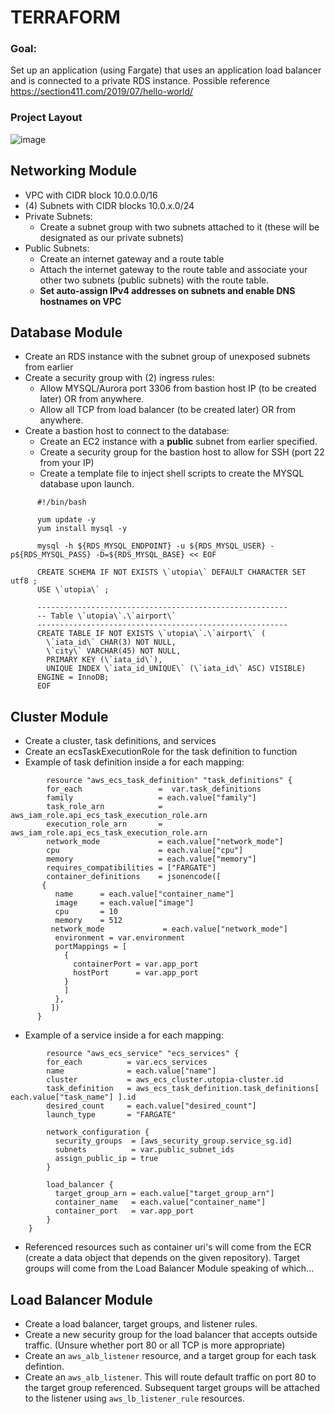 # TERRAFORM

### Goal:
Set up an application (using Fargate) that uses an application load balancer and is connected to a private RDS instance. Possible reference https://section411.com/2019/07/hello-world/

### Project Layout
![image](https://user-images.githubusercontent.com/90656351/145691195-38e94c8b-90b9-4dfd-8a89-2c90ce05019a.png)


## Networking Module
- VPC with CIDR block 10.0.0.0/16
- (4) Subnets with CIDR blocks 10.0.x.0/24
- Private Subnets:
  - Create a subnet group with two subnets attached to it (these will be designated as our private subnets)
- Public Subnets:
  - Create an internet gateway and a route table
  - Attach the internet gateway to the route table and associate your other two subnets (public subnets) with the route table.  
  - **Set auto-assign IPv4 addresses on subnets and enable DNS hostnames on VPC**

## Database Module
- Create an RDS instance with the subnet group of unexposed subnets from earlier
- Create a security group with (2) ingress rules: 
  - Allow MYSQL/Aurora port 3306 from bastion host IP (to be created later) OR from anywhere.
  - Allow all TCP from load balancer (to be created later) OR from anywhere.
- Create a bastion host to connect to the database:
  - Create an EC2 instance with a **public** subnet from earlier specified.
  - Create a security group for the bastion host to allow for SSH (port 22 from your IP)
  - Create a template file to inject shell scripts to create the MYSQL database upon launch.
```
      #!/bin/bash

      yum update -y
      yum install mysql -y

      mysql -h ${RDS_MYSQL_ENDPOINT} -u ${RDS_MYSQL_USER} -p${RDS_MYSQL_PASS} -D=${RDS_MYSQL_BASE} << EOF 
 
      CREATE SCHEMA IF NOT EXISTS \`utopia\` DEFAULT CHARACTER SET utf8 ;
      USE \`utopia\` ;

      --------------------------------------------------------
      -- Table \`utopia\`.\`airport\`
      --------------------------------------------------------
      CREATE TABLE IF NOT EXISTS \`utopia\`.\`airport\` (  
        \`iata_id\` CHAR(3) NOT NULL,  
        \`city\` VARCHAR(45) NOT NULL,  
        PRIMARY KEY (\`iata_id\`),  
        UNIQUE INDEX \`iata_id_UNIQUE\` (\`iata_id\` ASC) VISIBLE)  
      ENGINE = InnoDB;  
      EOF  
```
## Cluster Module
- Create a cluster, task definitions, and services
- Create an ecsTaskExecutionRole for the task definition to function
- Example of task definition inside a for each mapping:
```
        resource "aws_ecs_task_definition" "task_definitions" {
        for_each                 =  var.task_definitions
        family                   = each.value["family"] 
        task_role_arn            = aws_iam_role.api_ecs_task_execution_role.arn
        execution_role_arn       = aws_iam_role.api_ecs_task_execution_role.arn
        network_mode             = each.value["network_mode"]
        cpu                      = each.value["cpu"]
        memory                   = each.value["memory"]
        requires_compatibilities = ["FARGATE"]
        container_definitions    = jsonencode([
       {
          name      = each.value["container_name"]
          image     = each.value["image"]
          cpu       = 10
          memory    = 512
         network_mode             = each.value["network_mode"]
          environment = var.environment
          portMappings = [
            {
              containerPort = var.app_port
              hostPort      = var.app_port
            }
            ]
          },
         ]) 
      }
```
- Example of a service inside a for each mapping:
```    
        resource "aws_ecs_service" "ecs_services" {
        for_each          = var.ecs_services
        name              = each.value["name"]
        cluster           = aws_ecs_cluster.utopia-cluster.id
        task_definition   = aws_ecs_task_definition.task_definitions[ each.value["task_name"] ].id
        desired_count     = each.value["desired_count"]
        launch_type       = "FARGATE"

        network_configuration {
          security_groups  = [aws_security_group.service_sg.id]
          subnets          = var.public_subnet_ids
          assign_public_ip = true
        }

        load_balancer {
          target_group_arn = each.value["target_group_arn"]
          container_name   = each.value["container_name"]
          container_port   = var.app_port
        }
    }
```
- Referenced resources such as container uri's will come from the ECR (create a data object that depends on the given repository). Target groups will come from the Load Balancer Module speaking of which...

## Load Balancer Module
- Create a load balancer, target groups, and listener rules.
- Create a new security group for the load balancer that accepts outside traffic. (Unsure whether port 80 or all TCP is more appropriate)
- Create an ```aws_alb_listener``` resource, and a target group for each task defintion.
- Create an ```aws_alb_listener```. This will route default traffic on port 80 to the target group referenced. Subsequent target groups will be attached to the listener using ```aws_lb_listener_rule``` resources.
